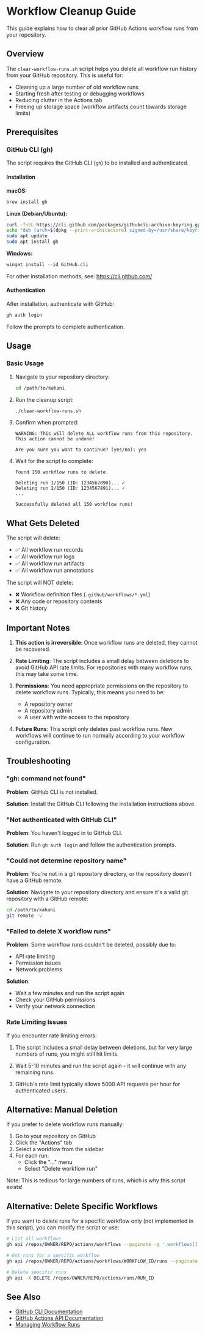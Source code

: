 # Workflow Cleanup Guide

This guide explains how to clear all prior GitHub Actions workflow runs from your repository.

## Overview

The `clear-workflow-runs.sh` script helps you delete all workflow run history from your GitHub repository. This is useful for:

- Cleaning up a large number of old workflow runs
- Starting fresh after testing or debugging workflows
- Reducing clutter in the Actions tab
- Freeing up storage space (workflow artifacts count towards storage limits)

## Prerequisites

### GitHub CLI (gh)

The script requires the GitHub CLI (`gh`) to be installed and authenticated.

#### Installation

**macOS:**
```bash
brew install gh
```

**Linux (Debian/Ubuntu):**
```bash
curl -fsSL https://cli.github.com/packages/githubcli-archive-keyring.gpg | sudo dd of=/usr/share/keyrings/githubcli-archive-keyring.gpg
echo "deb [arch=$(dpkg --print-architecture) signed-by=/usr/share/keyrings/githubcli-archive-keyring.gpg] https://cli.github.com/packages stable main" | sudo tee /etc/apt/sources.list.d/github-cli.list > /dev/null
sudo apt update
sudo apt install gh
```

**Windows:**
```powershell
winget install --id GitHub.cli
```

For other installation methods, see: https://cli.github.com/

#### Authentication

After installation, authenticate with GitHub:

```bash
gh auth login
```

Follow the prompts to complete authentication.

## Usage

### Basic Usage

1. Navigate to your repository directory:
   ```bash
   cd /path/to/kahani
   ```

2. Run the cleanup script:
   ```bash
   ./clear-workflow-runs.sh
   ```

3. Confirm when prompted:
   ```
   WARNING: This will delete ALL workflow runs from this repository.
   This action cannot be undone!
   
   Are you sure you want to continue? (yes/no): yes
   ```

4. Wait for the script to complete:
   ```
   Found 150 workflow runs to delete.
   
   Deleting run 1/150 (ID: 1234567890)... ✓
   Deleting run 2/150 (ID: 1234567891)... ✓
   ...
   
   Successfully deleted all 150 workflow runs!
   ```

## What Gets Deleted

The script will delete:
- ✅ All workflow run records
- ✅ All workflow run logs
- ✅ All workflow run artifacts
- ✅ All workflow run annotations

The script will NOT delete:
- ❌ Workflow definition files (`.github/workflows/*.yml`)
- ❌ Any code or repository contents
- ❌ Git history

## Important Notes

1. **This action is irreversible**: Once workflow runs are deleted, they cannot be recovered.

2. **Rate Limiting**: The script includes a small delay between deletions to avoid GitHub API rate limits. For repositories with many workflow runs, this may take some time.

3. **Permissions**: You need appropriate permissions on the repository to delete workflow runs. Typically, this means you need to be:
   - A repository owner
   - A repository admin
   - A user with write access to the repository

4. **Future Runs**: This script only deletes past workflow runs. New workflows will continue to run normally according to your workflow configuration.

## Troubleshooting

### "gh: command not found"

**Problem**: GitHub CLI is not installed.

**Solution**: Install the GitHub CLI following the installation instructions above.

### "Not authenticated with GitHub CLI"

**Problem**: You haven't logged in to GitHub CLI.

**Solution**: Run `gh auth login` and follow the authentication prompts.

### "Could not determine repository name"

**Problem**: You're not in a git repository directory, or the repository doesn't have a GitHub remote.

**Solution**: Navigate to your repository directory and ensure it's a valid git repository with a GitHub remote:
```bash
cd /path/to/kahani
git remote -v
```

### "Failed to delete X workflow runs"

**Problem**: Some workflow runs couldn't be deleted, possibly due to:
- API rate limiting
- Permission issues
- Network problems

**Solution**: 
- Wait a few minutes and run the script again
- Check your GitHub permissions
- Verify your network connection

### Rate Limiting Issues

If you encounter rate limiting errors:

1. The script includes a small delay between deletions, but for very large numbers of runs, you might still hit limits.

2. Wait 5-10 minutes and run the script again - it will continue with any remaining runs.

3. GitHub's rate limit typically allows 5000 API requests per hour for authenticated users.

## Alternative: Manual Deletion

If you prefer to delete workflow runs manually:

1. Go to your repository on GitHub
2. Click the "Actions" tab
3. Select a workflow from the sidebar
4. For each run:
   - Click the "..." menu
   - Select "Delete workflow run"

Note: This is tedious for large numbers of runs, which is why this script exists!

## Alternative: Delete Specific Workflows

If you want to delete runs for a specific workflow only (not implemented in this script), you can modify the script or use:

```bash
# List all workflows
gh api /repos/OWNER/REPO/actions/workflows --paginate -q '.workflows[] | .name, .id'

# Get runs for a specific workflow
gh api /repos/OWNER/REPO/actions/workflows/WORKFLOW_ID/runs --paginate -q '.workflow_runs[].id'

# Delete specific runs
gh api -X DELETE /repos/OWNER/REPO/actions/runs/RUN_ID
```

## See Also

- [GitHub CLI Documentation](https://cli.github.com/manual/)
- [GitHub Actions API Documentation](https://docs.github.com/en/rest/actions)
- [Managing Workflow Runs](https://docs.github.com/en/actions/managing-workflow-runs)

